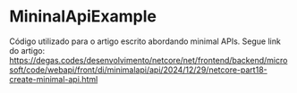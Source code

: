 # MininalApiExample
Código utilizado para o artigo escrito abordando minimal APIs. Segue link do artigo: https://degas.codes/desenvolvimento/netcore/net/frontend/backend/microsoft/code/webapi/front/di/minimalapi/api/2024/12/29/netcore-part18-create-minimal-api.html
